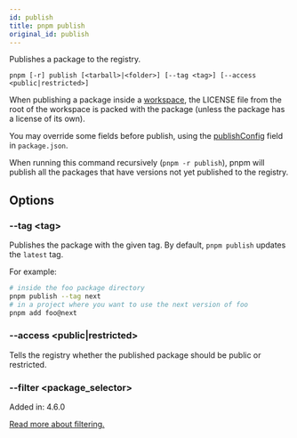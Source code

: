 ```yaml
---
id: publish
title: pnpm publish
original_id: publish
---
```


Publishes a package to the registry.

```text
pnpm [-r] publish [<tarball>|<folder>] [--tag <tag>] [--access <public|restricted>]
```

When publishing a package inside a [workspace](../workspaces.md), the LICENSE file from the
root of the workspace is packed with the package (unless the package has a license of its own).

You may override some fields before publish, using the [publishConfig](../package_json.md#publishconfig)
field in `package.json`.

When running this command recursively (`pnpm -r publish`), pnpm will publish all
the packages that have versions not yet published to the registry.

## Options

### --tag &lt;tag>

Publishes the package with the given tag. By default, `pnpm publish` updates the `latest` tag.

For example:

```sh
# inside the foo package directory
pnpm publish --tag next
# in a project where you want to use the next version of foo
pnpm add foo@next
```

### --access &lt;public|restricted>

Tells the registry whether the published package should be public or restricted.

### --filter &lt;package_selector>

Added in: 4.6.0

[Read more about filtering.](../filtering.md)
